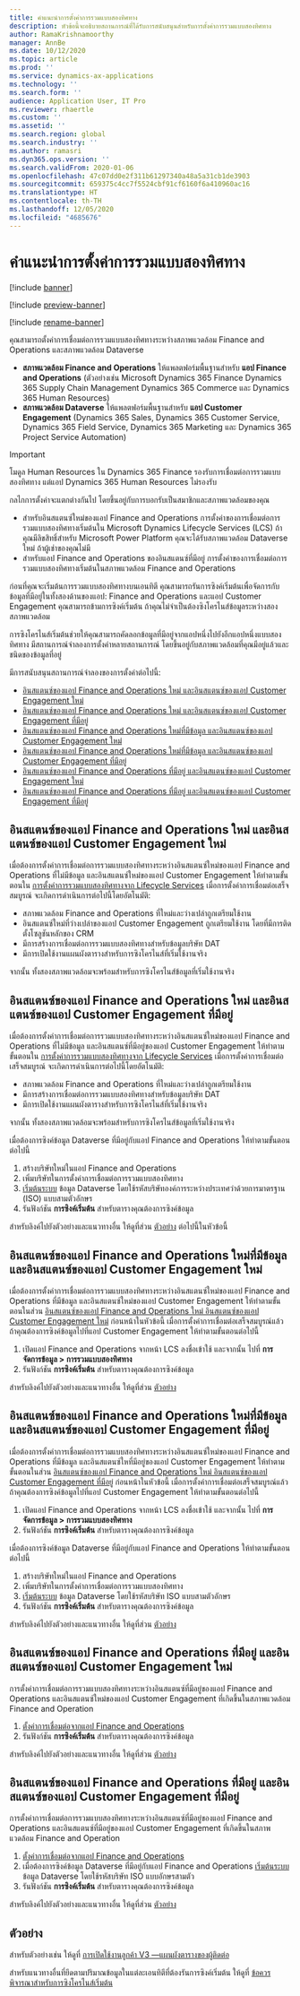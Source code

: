 ```yaml
---
title: คำแนะนำการตั้งค่าการรวมแบบสองทิศทาง
description: หัวข้อนี้จะอธิบายสถานการณ์ที่ได้รับการสนับสนุนสำหรับการตั้งค่าการรวมแบบสองทิศทาง
author: RamaKrishnamoorthy
manager: AnnBe
ms.date: 10/12/2020
ms.topic: article
ms.prod: ''
ms.service: dynamics-ax-applications
ms.technology: ''
ms.search.form: ''
audience: Application User, IT Pro
ms.reviewer: rhaertle
ms.custom: ''
ms.assetid: ''
ms.search.region: global
ms.search.industry: ''
ms.author: ramasri
ms.dyn365.ops.version: ''
ms.search.validFrom: 2020-01-06
ms.openlocfilehash: 47c07dd0e2f311b61297340a48a5a31cb1de3903
ms.sourcegitcommit: 659375c4cc7f5524cbf91cf6160f6a410960ac16
ms.translationtype: HT
ms.contentlocale: th-TH
ms.lasthandoff: 12/05/2020
ms.locfileid: "4685676"
---
```

# <a name="guidance-for-dual-write-setup"></a>คำแนะนำการตั้งค่าการรวมแบบสองทิศทาง

[!include [banner](../../includes/banner.md)]

[!include [preview-banner](../../includes/preview-banner.md)]

[!include [rename-banner](~/includes/cc-data-platform-banner.md)]

คุณสามารถตั้งค่าการเชื่อมต่อการรวมแบบสองทิศทางระหว่างสภาพแวดล้อม Finance and Operations และสภาพแวดล้อม Dataverse

+ **สภาพแวดล้อม Finance and Operations** ให้แพลตฟอร์มพื้นฐานสำหรับ **แอป Finance and Operations** (ตัวอย่างเช่น Microsoft Dynamics 365 Finance Dynamics 365 Supply Chain Management Dynamics 365 Commerce และ Dynamics 365 Human Resources)
+ **สภาพแวดล้อม Dataverse** ให้แพลตฟอร์มพื้นฐานสำหรับ **แอป Customer Engagement** (Dynamics 365 Sales, Dynamics 365 Customer Service, Dynamics 365 Field Service, Dynamics 365 Marketing และ Dynamics 365 Project Service Automation)

> [!IMPORTANT]
> โมดูล Human Resources ใน Dynamics 365 Finance รองรับการเชื่อมต่อการรวมแบบสองทิศทาง แต่แอป Dynamics 365 Human Resources ไม่รองรับ

กลไกการตั้งค่าจะแตกต่างกันไป โดยขึ้นอยู่กับการบอกรับเป็นสมาชิกและสภาพแวดล้อมของคุณ

+ สำหรับอินสแตนซ์ใหม่ของแอป Finance and Operations การตั้งค่าของการเชื่อมต่อการรวมแบบสองทิศทางเริ่มต้นใน Microsoft Dynamics Lifecycle Services (LCS) ถ้าคุณมีลิขสิทธิ์สำหรับ Microsoft Power Platform คุณจะได้รับสภาพแวดล้อม Dataverse ใหม่ ถ้าผู้เช่าของคุณไม่มี
+ สำหรับแอป Finance and Operations ของอินสแตนซ์ที่มีอยู่ การตั้งค่าของการเชื่อมต่อการรวมแบบสองทิศทางเริ่มต้นในสภาพแวดล้อม Finance and Operations

ก่อนที่คุณจะเริ่มต้นการรวมแบบสองทิศทางบนเอนทิตี คุณสามารถรันการซิงค์เริ่มต้นเพื่อจัดการกับข้อมูลที่มีอยู่ในทั้งสองด้านของแอป: Finance and Operations และแอป Customer Engagement คุณสามารถข้ามการซิงค์เริ่มต้น ถ้าคุณไม่จำเป็นต้องซิงโครไนส์ข้อมูลระหว่างสองสภาพแวดล้อม

การซิงโครไนส์เริ่มต้นช่วยให้คุณสามารถคัดลอกข้อมูลที่มีอยู่จากแอปหนึ่งไปยังอีกแอปหนึ่งแบบสองทิศทาง มีสถานการณ์จำลองการตั้งค่าหลายสถานการณ์ โดยขึ้นอยู่กับสภาพแวดล้อมที่คุณมีอยู่แล้วและชนิดของข้อมูลที่อยู่

มีการสนับสนุนสถานการณ์จำลองของการตั้งค่าต่อไปนี้:

+ [อินสแตนซ์ของแอป Finance and Operations ใหม่ และอินสแตนซ์ของแอป Customer Engagement ใหม่](#new-new)
+ [อินสแตนซ์ของแอป Finance and Operations ใหม่ และอินสแตนซ์ของแอป Customer Engagement ที่มีอยู่](#new-existing)
+ [อินสแตนซ์ของแอป Finance and Operations ใหม่ที่มีข้อมูล และอินสแตนซ์ของแอป Customer Engagement ใหม่](#new-data-new)
+ [อินสแตนซ์ของแอป Finance and Operations ใหม่ที่มีข้อมูล และอินสแตนซ์ของแอป Customer Engagement ที่มีอยู่](#new-data-existing)
+ [อินสแตนซ์ของแอป Finance and Operations ที่มีอยู่ และอินสแตนซ์ของแอป Customer Engagement ใหม่](#existing-new)
+ [อินสแตนซ์ของแอป Finance and Operations ที่มีอยู่ และอินสแตนซ์ของแอป Customer Engagement ที่มีอยู่](#existing-existing)

## <a name="a-new-finance-and-operations-app-instance-and-a-new-customer-engagement-app-instance"></a><a id="new-new"></a>อินสแตนซ์ของแอป Finance and Operations ใหม่ และอินสแตนซ์ของแอป Customer Engagement ใหม่

เมื่อต้องการตั้งค่าการเชื่อมต่อการรวมแบบสองทิศทางระหว่างอินสแตนซ์ใหม่ของแอป Finance and Operations ที่ไม่มีข้อมูล และอินสแตนซ์ใหม่ของแอป Customer Engagement ให้ทำตามขั้นตอนใน [การตั้งค่าการรวมแบบสองทิศทางจาก Lifecycle Services](lcs-setup.md) เมื่อการตั้งค่าการเชื่อมต่อเสร็จสมบูรณ์ จะเกิดการดำเนินการต่อไปนี้โดยอัตโนมัติ:

- สภาพแวดล้อม Finance and Operations ที่ใหม่และว่างเปล่าถูกเตรียมใช้งาน
- อินสแตนซ์ใหม่ที่ว่างเปล่าของแอป Customer Engagement ถูกเตรียมใช้งาน โดยที่มีการติดตั้งโซลูชันหลักของ CRM
- มีการสร้างการเชื่อมต่อการรวมแบบสองทิศทางสำหรับข้อมูลบริษัท DAT
- มีการเปิดใช้งานแผนผังตารางสำหรับการซิงโครไนส์ที่เริ่มใช้งานจริง

จากนั้น ทั้งสองสภาพแวดล้อมจะพร้อมสำหรับการซิงโครไนส์ข้อมูลที่เริ่มใช้งานจริง

## <a name="a-new-finance-and-operations-app-instance-and-an-existing-customer-engagement-app-instance"></a><a id="new-existing"></a>อินสแตนซ์ของแอป Finance and Operations ใหม่ และอินสแตนซ์ของแอป Customer Engagement ที่มีอยู่

เมื่อต้องการตั้งค่าการเชื่อมต่อการรวมแบบสองทิศทางระหว่างอินสแตนซ์ใหม่ของแอป Finance and Operations ที่ไม่มีข้อมูล และอินสแตนซ์ที่มีอยู่ของแอป Customer Engagement ให้ทำตามขั้นตอนใน [การตั้งค่าการรวมแบบสองทิศทางจาก Lifecycle Services](lcs-setup.md) เมื่อการตั้งค่าการเชื่อมต่อเสร็จสมบูรณ์ จะเกิดการดำเนินการต่อไปนี้โดยอัตโนมัติ:

- สภาพแวดล้อม Finance and Operations ที่ใหม่และว่างเปล่าถูกเตรียมใช้งาน
- มีการสร้างการเชื่อมต่อการรวมแบบสองทิศทางสำหรับข้อมูลบริษัท DAT
- มีการเปิดใช้งานแผนผังตารางสำหรับการซิงโครไนส์ที่เริ่มใช้งานจริง

จากนั้น ทั้งสองสภาพแวดล้อมจะพร้อมสำหรับการซิงโครไนส์ข้อมูลที่เริ่มใช้งานจริง

เมื่อต้องการซิงค์ข้อมูล Dataverse ที่มีอยู่กับแอป Finance and Operations ให้ทำตามขั้นตอนต่อไปนี้

1. สร้างบริษัทใหม่ในแอป Finance and Operations
2. เพิ่มบริษัทในการตั้งค่าการเชื่อมต่อการรวมแบบสองทิศทาง
3. [เริ่มต้นระบบ](bootstrap-company-data.md) ข้อมูล Dataverse โดยใช้รหัสบริษัทองค์การระหว่างประเทศว่าด้วยการมาตรฐาน (ISO) แบบสามตัวอักษร
4. รันฟังก์ชัน **การซิงค์เริ่มต้น** สำหรับตารางคุณต้องการซิงค์ข้อมูล

สำหรับลิงค์ไปยังตัวอย่างและแนวทางอื่น ให้ดูที่ส่วน [ตัวอย่าง](#example) ต่อไปนี้ในหัวข้อนี้

## <a name="a-new-finance-and-operations-app-instance-that-has-data-and-a-new-customer-engagement-app-instance"></a><a id="new-data-new"></a>อินสแตนซ์ของแอป Finance and Operations ใหม่ที่มีข้อมูล และอินสแตนซ์ของแอป Customer Engagement ใหม่

เมื่อต้องการตั้งค่าการเชื่อมต่อการรวมแบบสองทิศทางระหว่างอินสแตนซ์ใหม่ของแอป Finance and Operations ที่มีข้อมูล และอินสแตนซ์ใหม่ของแอป Customer Engagement ให้ทำตามขั้นตอนในส่วน [อินสแตนซ์ของแอป Finance and Operations ใหม่ อินสแตนซ์ของแอป Customer Engagement ใหม่](#new-new) ก่อนหน้าในหัวข้อนี้ เมื่อการตั้งค่าการเชื่อมต่อเสร็จสมบูรณ์แล้ว ถ้าคุณต้องการซิงค์ข้อมูลไปที่แอป Customer Engagement ให้ทำตามขั้นตอนต่อไปนี้

1. เปิดแอป Finance and Operations จากหน้า LCS ลงชื่อเข้าใช้ และจากนั้น ไปที่ **การจัดการข้อมูล \> การรวมแบบสองทิศทาง**
2. รันฟังก์ชัน **การซิงค์เริ่มต้น** สำหรับตารางคุณต้องการซิงค์ข้อมูล

สำหรับลิงค์ไปยังตัวอย่างและแนวทางอื่น ให้ดูที่ส่วน [ตัวอย่าง](#example)

## <a name="a-new-finance-and-operations-app-instance-that-has-data-and-an-existing-customer-engagement-app-instance"></a><a id="new-data-existing"></a>อินสแตนซ์ของแอป Finance and Operations ใหม่ที่มีข้อมูล และอินสแตนซ์ของแอป Customer Engagement ที่มีอยู่

เมื่อต้องการตั้งค่าการเชื่อมต่อการรวมแบบสองทิศทางระหว่างอินสแตนซ์ใหม่ของแอป Finance and Operations ที่มีข้อมูล และอินสแตนซ์ใหที่มีอยู่ของแอป Customer Engagement ให้ทำตามขั้นตอนในส่วน [อินสแตนซ์ของแอป Finance and Operations ใหม่ อินสแตนซ์ของแอป Customer Engagement ที่มีอยู่](#new-existing) ก่อนหน้าในหัวข้อนี้ เมื่อการตั้งค่าการเชื่อมต่อเสร็จสมบูรณ์แล้ว ถ้าคุณต้องการซิงค์ข้อมูลไปที่แอป Customer Engagement ให้ทำตามขั้นตอนต่อไปนี้

1. เปิดแอป Finance and Operations จากหน้า LCS ลงชื่อเข้าใช้ และจากนั้น ไปที่ **การจัดการข้อมูล \> การรวมแบบสองทิศทาง**
2. รันฟังก์ชัน **การซิงค์เริ่มต้น** สำหรับตารางคุณต้องการซิงค์ข้อมูล

เมื่อต้องการซิงค์ข้อมูล Dataverse ที่มีอยู่กับแอป Finance and Operations ให้ทำตามขั้นตอนต่อไปนี้

1. สร้างบริษัทใหม่ในแอป Finance and Operations
2. เพิ่มบริษัทในการตั้งค่าการเชื่อมต่อการรวมแบบสองทิศทาง
3. [เริ่มต้นระบบ](bootstrap-company-data.md) ข้อมูล Dataverse โดยใช้รหัสบริษัท ISO แบบสามตัวอักษร
4. รันฟังก์ชัน **การซิงค์เริ่มต้น** สำหรับตารางคุณต้องการซิงค์ข้อมูล

สำหรับลิงค์ไปยังตัวอย่างและแนวทางอื่น ให้ดูที่ส่วน [ตัวอย่าง](#example)

## <a name="an-existing-finance-and-operations-app-instance-and-a-new-customer-engagement-app-instance"></a><a id="existing-new"></a>อินสแตนซ์ของแอป Finance and Operations ที่มีอยู่ และอินสแตนซ์ของแอป Customer Engagement ใหม่

การตั้งค่าการเชื่อมต่อการรวมแบบสองทิศทางระหว่างอินสแตนซ์ที่มีอยู่ของแอป Finance and Operations และอินสแตนซ์ใหม่ของแอป Customer Engagement ที่เกิดขึ้นในสภาพแวดล้อม Finance and Operation

1. [ตั้งค่าการเชื่อมต่อจากแอป Finance and Operations](enable-dual-write.md)
2. รันฟังก์ชัน **การซิงค์เริ่มต้น** สำหรับตารางคุณต้องการซิงค์ข้อมูล

สำหรับลิงค์ไปยังตัวอย่างและแนวทางอื่น ให้ดูที่ส่วน [ตัวอย่าง](#example)

## <a name="an-existing-finance-and-operations-app-instance-and-an-existing-customer-engagement-app-instance"></a><a id="existing-existing"></a>อินสแตนซ์ของแอป Finance and Operations ที่มีอยู่ และอินสแตนซ์ของแอป Customer Engagement ที่มีอยู่

การตั้งค่าการเชื่อมต่อการรวมแบบสองทิศทางระหว่างอินสแตนซ์ที่มีอยู่ของแอป Finance and Operations และอินสแตนซ์ที่มีอยู่ของแอป Customer Engagement ที่เกิดขึ้นในสภาพแวดล้อม Finance and Operation

1. [ตั้งค่าการเชื่อมต่อจากแอป Finance and Operations](enable-dual-write.md)
2. เมื่อต้องการซิงค์ข้อมูล Dataverse ที่มีอยู่กับแอป Finance and Operations [เริ่มต้นระบบ](bootstrap-company-data.md) ข้อมูล Dataverse โดยใช้รหัสบริษัท ISO แบบอักษรสามตัว
3. รันฟังก์ชัน **การซิงค์เริ่มต้น** สำหรับตารางคุณต้องการซิงค์ข้อมูล

สำหรับลิงค์ไปยังตัวอย่างและแนวทางอื่น ให้ดูที่ส่วน [ตัวอย่าง](#example)

## <a name="example"></a>ตัวอย่าง

สำหรับตัวอย่างเช่น ให้ดูที่ [การเปิดใช้งานลูกค้า V3 —แผนผังตารางของผู้ติดต่อ](enable-entity-map.md#enable-table-map)

สำหรับแนวทางอื่นที่ยึดตามปริมาณข้อมูลในแต่ละเอนทิตีที่ต้องรันการซิงค์เริ่มต้น ให้ดูที่ [ข้อควรพิจารณาสำหรับการซิงโครไนส์เริ่มต้น](initial-sync-guidance.md)
